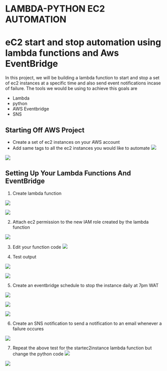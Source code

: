 # LAMBDA-PYTHON EC2 AUTOMATION

# eC2 start and stop automation using lambda functions and Aws EventBridge
In this project, we will be building a lambda function to start and stop a set of ec2 instances at a specific time and also send event notifications incase of failure. The tools we would be using to achieve this goals are 
- Lambda
- python
- AWS Eventbridge 
- SNS


## Starting Off AWS Project

- Create a set of ec2 instances on your AWS account
- Add same tags to all the ec2 instances you would like to automate
![](./Screenshot%202023-11-24%20151218.png)

![](./Screenshot%202023-11-26%20113219.png)

## Setting Up Your Lambda Functions And EventBridge

1. Create lambda function

![](./Screenshot%202023-11-24%20151653.png)

![](./Screenshot%202023-11-24%20152417.png)

2. Attach ec2 permission to the new IAM role created by the lambda function

![](./Screenshot%202023-11-24%20153720.png)

3. Edit your function code
![](./Screenshot%202023-11-24%20210051.png)
   

4. Test output

![](./Screenshot%202023-11-24%20210037.png)

![](./Screenshot%202023-11-26%20114616.png)

5. Create an eventbridge schedule to stop the instance daily at 7pm WAT
   
![](./Screenshot%202023-11-26%20105417.png)

![](./Screenshot%202023-11-26%20110239.png)

![](./Screenshot%202023-11-26%20110315.png)

6. Create an SNS notification to send a notification to an email whenever a failure occures
   
![](./Screenshot%202023-11-26%20110923.png)

7. Repeat the above test for the startec2instance lambda function but change the python code 
![](./Screenshot%202023-11-26%20104417.png)

![](./Screenshot%202023-11-26%20115708.png)


